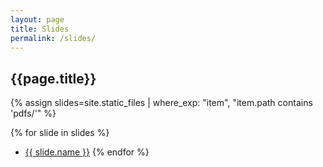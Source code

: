 ```yaml
---
layout: page
title: Slides
permalink: /slides/
---
```


## {{page.title}}

{% assign slides=site.static_files | where_exp: "item", "item.path contains 'pdfs/'" %}

{% for slide in slides %}

- [{{ slide.name }}]({{site.baseurl}}{{slide.path}})
  {% endfor %}

